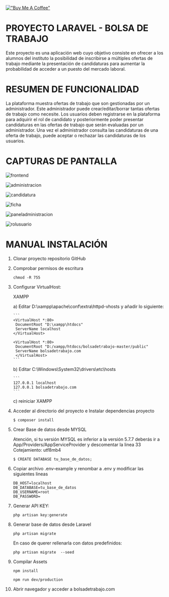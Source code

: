 [!["Buy Me A Coffee"](https://www.buymeacoffee.com/assets/img/custom_images/orange_img.png)](https://www.buymeacoffee.com/dnavarrom)


<h1>PROYECTO LARAVEL - BOLSA DE TRABAJO</h1>

Este proyecto es una aplicación web cuyo objetivo consiste en ofrecer a los alumnos del instituto la posibilidad de inscribirse a múltiples ofertas de trabajo mediante la presentación de candidaturas para aumentar la probabilidad de acceder a un puesto del mercado laboral.



<h1>RESUMEN DE FUNCIONALIDAD</h1>

La plataforma muestra ofertas de trabajo que son gestionadas por un administrador. Este administrador puede crear/editar/borrar tantas ofertas de trabajo como necesite.
Los usuarios deben registrarse en la plataforma para adquirir el rol de candidato y posteriormente poder presentar candidaturas en las ofertas de trabajo que serán evaluadas por un administrador.
Una vez el administrador consulta las candidaturas de una oferta de trabajo, puede aceptar o rechazar las candidaturas de los usuarios.



<h1>CAPTURAS DE PANTALLA</h1>

![frontend](https://github.com/davidnavarrom/bolsadetrabajo/blob/master/public/img/frontend.png)

![administracion](https://github.com/davidnavarrom/bolsadetrabajo/blob/master/public/img/administracion.png)

![candidatura](https://github.com/davidnavarrom/bolsadetrabajo/blob/master/public/img/candidatura.png)

![ficha](https://github.com/davidnavarrom/bolsadetrabajo/blob/master/public/img/ficha.png)

![paneladministracion](https://github.com/davidnavarrom/bolsadetrabajo/blob/master/public/img/paneladministracion.png)

![rolusuario](https://github.com/davidnavarrom/bolsadetrabajo/blob/master/public/img/rolusuario.png)



<h1>MANUAL INSTALACIÓN</h1>

1. Clonar proyecto repositorio GitHub

   

2. Comprobar permisos de escritura

   ```
   chmod -R 755 
   ```

3. Configurar VirtualHost:

   XAMPP

   a) Editar D:\xampp\apache\conf\extra\httpd-vhosts y añadir lo siguiente:

       ```
       <VirtualHost *:80>
        DocumentRoot "D:\xampp\htdocs"
        ServerName localhost
       </VirtualHost>
    
       <VirtualHost *:80>
        DocumentRoot "D:/xampp/htdocs/bolsadetrabajo-master/public"
        ServerName bolsadetrabajo.com
        </VirtualHost>
       ```

   b) Editar  C:\Windows\System32\drivers\etc\hosts

       ```
       127.0.0.1 localhost
       127.0.0.1 bolsadetrabajo.com
       ```

   c) reiniciar XAMPP
   
4. Acceder al directorio del proyecto e Instalar dependencias proyecto 

   ```
   $ composer install
   ```

   

5. Crear Base de datos desde MYSQL

   Atención, si tu versión MYSQL es inferior a la versión 5.7.7 deberás ir a App/Providers/AppServiceProvider y descomentar la linea 33
   Cotejamiento: utf8mb4

   ```
   $ CREATE DATABASE tu_base_de_datos;
   ```

6. Copiar archivo .env-example y renombar a .env y modificar las siguientes lineas

   ```
   DB_HOST=localhost
   DB_DATABASE=tu_base_de_datos
   DB_USERNAME=root
   DB_PASSWORD=
   ```

7. Generar API KEY:

   ```
   php artisan key:generate
   ```

8. Generar base de datos desde Laravel

   ```
   php artisan migrate 
   ```

   En caso de querer rellenarla con datos predefinidos:

   ```
   php artisan migrate  --seed
   ```

9. Compilar Assets

   ```
   npm install 
   
   npm run dev/production
   ```
   
10. Abrir navegador y acceder a bolsadetrabajo.com

